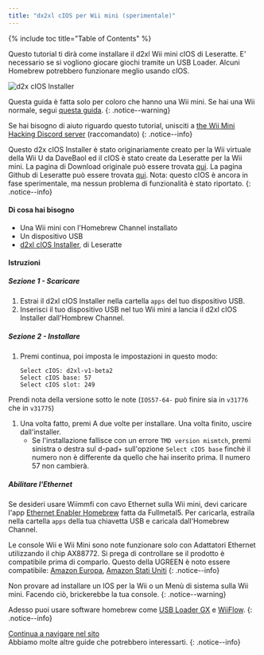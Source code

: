 ```yaml
---
title: "dx2xl cIOS per Wii mini (sperimentale)"
---
```


{% include toc title="Table of Contents" %}

Questo tutorial ti dirà come installare il d2xl Wii mini cIOS di Leseratte. E' necessario se si vogliono giocare giochi tramite un USB Loader. Alcuni Homebrew potrebbero funzionare meglio usando cIOS.

![d2x cIOS Installer](/images/cIOS.png)

Questa guida è fatta solo per coloro che hanno una Wii mini. Se hai una Wii normale, segui [questa guida](cios).
{: .notice--warning}

Se hai bisogno di aiuto riguardo questo tutorial, unisciti a [the Wii Mini Hacking Discord server](https://discord.gg/6ryxnkS) (raccomandato)
{: .notice--info}

Questo d2x cIOS Installer è stato originariamente creato per la Wii virtuale della Wii U da DaveBaol ed il cIOS è stato create da Leseratte per la Wii mini. La pagina di Download originale può essere trovata [qui](https://wii.leseratte10.de/d2xl-cIOS/). La pagina Github di Leseratte può essere trovata [qui](https://github.com/Leseratte10/d2xl-cios). Nota: questo cIOS è ancora in fase sperimentale, ma nessun problema di funzionalità è stato riportato.
{: .notice--info}

#### Di cosa hai bisogno

* Una Wii mini con l'Homebrew Channel installato
* Un dispositivo USB
* [d2xl cIOS Installer](/assets/files/d2xl_wii_mini_cIOS_installer_v1_beta2.zip), di Leseratte

#### Istruzioni

##### Sezione 1 - Scaricare

1. Estrai il d2xl cIOS Installer nella cartella `apps` del tuo dispositivo USB.
1. Inserisci il tuo dispositivo USB nel tuo Wii mini a lancia il d2xl cIOS Installer dall'Hombrew Channel.

##### Sezione 2 - Installare

1. Premi continua, poi imposta le impostazioni in questo modo:
    ```
    Select cIOS: d2xl-v1-beta2
    Select cIOS base: 57
    Select cIOS slot: 249
    ```
Prendi nota della versione sotto le note (`IOS57-64-` può finire sia in `v31776` che in `v31775`)
1. Una volta fatto, premi A due volte per installare. Una volta finito, uscire dall'installer.
   - Se l'installazione fallisce con un errore `TMD version mismtch`, premi sinistra o destra sul d-pad+ sull'opzione `Select cIOS base` finchè il numero non è differente da quello che hai inserito prima. Il numero 57 non cambierà.


##### Abilitare l'Ethernet
Se desideri usare Wiimmfi con cavo Ethernet sulla Wii mini, devi caricare l'app [Ethernet Enabler Homebrew](/assets/files/Wii_Mini_Ethernet_Enable.zip) fatta da Fullmetal5. Per caricarla, estraila nella cartella `apps` della tua chiavetta USB e caricala dall'Homebrew Channel.

Le console Wii e Wii Mini sono note funzionare solo con Adattatori Ethernet utilizzando il chip AX88772. Si prega di controllare se il prodotto è compatibile prima di comparlo. Questo della UGREEN è noto essere compatibile: [Amazon Europa](https://www.amazon.de/dp/B00MYT481C), [Amazon Stati Uniti](https://www.amazon.com/dp/B08DRKYKMM/)
{: .notice--info}

Non provare ad installare un IOS per la Wii o un Menù di sistema sulla Wii mini. Facendo ciò, brickerebbe la tua console.
{: .notice--warning}

Adesso puoi usare software homebrew come [USB Loader GX](usbloadergx) e [WiiFlow](wiiflow).
{: .notice--info}

[Continua a navigare nel sito](site-navigation)<br> Abbiamo molte altre guide che potrebbero interessarti.
{: .notice--info}
